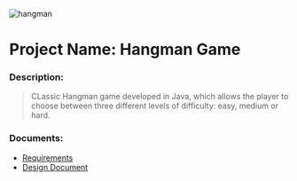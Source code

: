 ![hangman](https://github.com/Ramisar/Hangman/blob/a4ba83db3783ac7e471fc4f571b94f1cb50a40fc/hangman_thumbnail.jpg)
# Project Name: Hangman Game
### Description:
>CLassic Hangman game developed in Java, which allows the player to choose between three different levels of difficulty: easy, medium or hard. 

### Documents:

- [Requirements](https://github.com/Ramisar/Hangman/blob/d092307f99cd3f6fd90846bf18d2a6e387fad7ee/Assignment%20Title%20Sheet%20CP%20Hangman.pdf)
- [Design Document](https://github.com/Ramisar/Hangman/blob/d092307f99cd3f6fd90846bf18d2a6e387fad7ee/Assignment%204%20-%20Design%20Document%20-%20Hangman%202960774%20.pdf)
